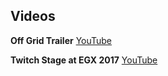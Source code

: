 ## Videos

**Off Grid Trailer** [YouTube](http://www.youtube.com/watch?v=VEQFje7WAU4)

**Twitch Stage at EGX 2017** [YouTube](http://www.youtube.com/watch?v=kJ0Nuo5mFSs)
